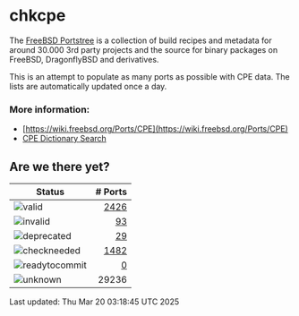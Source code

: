 # chkcpe

The [FreeBSD Portstree](https://cgit.freebsd.org/ports) is a collection of build recipes
and metadata for around 30.000 3rd party projects and the source for binary packages on
FreeBSD, DragonflyBSD and derivatives.

This is an attempt to populate as many ports as possible with CPE data. The lists are
automatically updated once a day.

### More information:
* [https://wiki.freebsd.org/Ports/CPE](https://wiki.freebsd.org/Ports/CPE)
* [CPE Dictionary Search](http://web.nvd.nist.gov/view/cpe/search)


## Are we there yet?

| Status                                                              | # Ports                                                                |
| --------------------------------------------------------------------| ---------------------------------------------------------------------: |
| ![valid](https://img.shields.io/badge/valid-brightgreen)            | [2426](https://github.com/decke/chkcpe/wiki/valid)                 |
| ![invalid](https://img.shields.io/badge/invalid-red)                | [93](https://github.com/decke/chkcpe/wiki/invalid)             |
| ![deprecated](https://img.shields.io/badge/deprecated-red)          | [29](https://github.com/decke/chkcpe/wiki/deprecated)       |
| ![checkneeded](https://img.shields.io/badge/checkneeded-orange)     | [1482](https://github.com/decke/chkcpe/wiki/checkneeded)     |
| ![readytocommit](https://img.shields.io/badge/readytocommit-orange) | [0](https://github.com/decke/chkcpe/wiki/readytocommit) |
| ![unknown](https://img.shields.io/badge/unknown-grey)               | 29236 | |

Last updated: Thu Mar 20 03:18:45 UTC 2025

